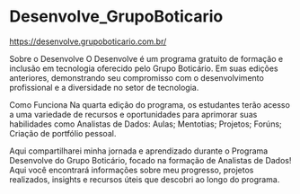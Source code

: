 # Desenvolve_GrupoBoticario
https://desenvolve.grupoboticario.com.br/

Sobre o Desenvolve
O Desenvolve é um programa gratuito de formação e inclusão em tecnologia oferecido pelo Grupo Boticário. Em suas edições anteriores, demonstrando seu compromisso com o desenvolvimento profissional e a diversidade no setor de tecnologia.

Como Funciona
Na quarta edição do programa, os estudantes terão acesso a uma variedade de recursos e oportunidades para aprimorar suas habilidades como Analistas de Dados: Aulas; Mentotias; Projetos; Forúns; Criação de portfólio pessoal. 

Aqui compartilharei minha jornada e aprendizado durante o Programa Desenvolve do Grupo Boticário, focado na formação de Analistas de Dados! Aqui você encontrará informações sobre meu progresso, projetos realizados, insights e recursos úteis que descobri ao longo do programa.

